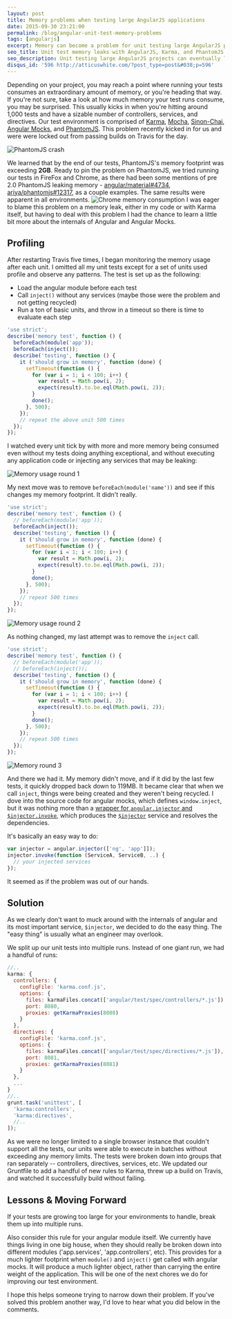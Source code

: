 ```yaml
---
layout: post
title: Memory problems when testing large AngularJS applications
date: 2015-09-30 23:21:00
permalink: /blog/angular-unit-test-memory-problems
tags: [angularjs]
excerpt: Memory can become a problem for unit testing large AngularJS problems. Whether you're running Karma with PhantomJS, Chrome, Firefox - we will all share the issue of these browsers pushing the limits of the available memory.
seo_title: Unit test memory leaks with AngularJS, Karma, and PhantomJS
seo_description: Unit testing large AngularJS projects can eventually lead to excess memory consumed by PhantomJS, Chrome, or Firefox running Karma. This can be fixed.
disqus_id: '596 http://atticuswhite.com/?post_type=post&#038;p=596'
---
```


Depending on your project, you may reach a point where running your tests consumes an extraordinary amount of memory, or you're heading that way. If you're not sure, take a look at how much memory your test runs consume, you may be surprised. This usually kicks in when you're hitting around 1,000 tests and have a sizable number of controllers, services, and directives. Our test environment is comprised of <a href="http://karma-runner.github.io/0.13/index.html" title="Karma - Spectacular Test Runner" target="_blank">Karma</a>, <a href="https://mochajs.org/" title="Mocha - the fun, simple, flexible Javascript test framework" target="_blank">Mocha</a>, <a href="http://sinonjs.org/" title="Sinon.JS" target="_blank">Sinon-Chai</a>, <a href="https://docs.angularjs.org/api/ngMock" title="AngularJS API ngMock" target="_blank">Angular Mocks</a>, and <a href="http://phantomjs.org/" title="PhantomJS" target="_blank">PhantomJS</a>. This problem recently kicked in for us and were were locked out from passing builds on Travis for the day.

<img src="/dist/images/blog/angular-unit-test-memory-problems/travis-output.png" alt="PhantomJS crash" />

We learned that by the end of our tests, PhantomJS's memory footprint was exceeding <strong>2GB</strong>. Ready to pin the problem on PhantomJS, we tried running our tests in FireFox and Chrome, as there had been some mentions of pre 2.0 PhantomJS leaking memory - <a href="https://github.com/angular/material/issues/4734" target="_blank">angular/material#4734</a>, <a href="https://github.com/ariya/phantomjs/issues/12317#issuecomment-64858471" target="_blank">ariya/phantomjs#12317</a>, as a couple examples. The same results were apparent in all environments.
<img src="/dist/images/blog/angular-unit-test-memory-problems/chrome-task-manager.png" alt="Chrome memory consumption" />
I was eager to blame this problem on a memory leak, either in my code or with Karma itself, but having to deal with this problem I had the chance to learn a little bit more about the internals of Angular and Angular Mocks.

## Profiling

After restarting Travis five times, I began monitoring the memory usage after each unit. I omitted all my unit tests except for a set of units used profile and observe any patterns. The test is set up as the following:

- Load the angular module before each test
- Call `inject()` without any services (maybe those were the problem and not getting recycled)
- Run a ton of basic units, and throw in a timeout so there is time to evaluate each step

```javascript
'use strict';
describe('memory test', function () {
  beforeEach(module('app'));
  beforeEach(inject());
  describe('testing', function () {
    it ('should grow in memory', function (done) {
      setTimeout(function () {
        for (var i = 1; i < 100; i++) {
          var result = Math.pow(i, 2);
          expect(result).to.be.eql(Math.pow(i, 2));
        }
        done();
      }, 500);
    });
    // repeat the above unit 500 times
  });
});
```

I watched every unit tick by with more and more memory being consumed even without my tests doing anything exceptional, and without executing any application code or injecting any services that may be leaking:

<img src="/dist/images/blog/angular-unit-test-memory-problems/profile-1.gif" alt="Memory usage round 1" />

My next move was to remove `beforeEach(module('name'))` and see if this changes my memory footprint. It didn't really.

```js
'use strict';
describe('memory test', function () {
  // beforeEach(module('app'));
  beforeEach(inject());
  describe('testing', function () {
    it ('should grow in memory', function (done) {
      setTimeout(function () {
        for (var i = 1; i < 100; i++) {
          var result = Math.pow(i, 2);
          expect(result).to.be.eql(Math.pow(i, 2));
        }
        done();
      }, 500);
    });
    // repeat 500 times
  });
});
```

<img src="/dist/images/blog/angular-unit-test-memory-problems/profile-2.gif" alt="Memory usage round 2" />

As nothing changed, my last attempt was to remove the `inject` call.

```js
'use strict';
describe('memory test', function () {
  // beforeEach(module('app'));
  // beforeEach(inject());
  describe('testing', function () {
    it ('should grow in memory', function (done) {
      setTimeout(function () {
        for (var i = 1; i < 100; i++) {
          var result = Math.pow(i, 2);
          expect(result).to.be.eql(Math.pow(i, 2));
        }
        done();
      }, 500);
    });
    // repeat 500 times
  });
});
```

<img src="/dist/images/blog/angular-unit-test-memory-problems/profile-3.gif" alt="Memory round 3" />

And there we had it. My memory didn't move, and if it did by the last few tests, it quickly dropped back down to 119MB. It became clear that when we call `inject`, things were being created and they weren't being recycled. I dove into the source code for angular mocks, which defines `window.inject`, but it was nothing more than a <a href="https://github.com/angular/angular.js/blob/472d076cca2ffb99bd87d3c026ef69afc713268d/src/ngMock/angular-mocks.js#L2400-L2443" target="_blank">wrapper for `angular.injector` and `$injector.invoke`</a>, which produces the <a href="https://docs.angularjs.org/api/auto/service/$injector" target="_blank">`$injector`</a> service and resolves the dependencies.

It's basically an easy way to do:

```js
var injector = angular.injector(['ng', 'app']]);
injector.invoke(function (ServiceA, ServiceB, ..) {
  // your injected services
});
```

It seemed as if the problem was out of our hands.

## Solution
As we clearly don't want to muck around with the internals of angular and its most important service, `$injector`, we decided to do the easy thing. The "easy thing" is usually what an engineer may overlook.

We split up our unit tests into multiple runs. Instead of one giant run, we had a handful of runs:

```js
//..
karma: {
  controllers: {
    configFile: 'karma.conf.js',
    options: {
      files: karmaFiles.concat(['angular/test/spec/controllers/*.js']),
      port: 8080,
      proxies: getKarmaProxies(8080)
    }
  },
  directives: {
    configFile: 'karma.conf.js',
    options: {
      files: karmaFiles.concat(['angular/test/spec/directives/*.js']),
      port: 8081,
      proxies: getKarmaProxies(8081)
    }
  },
  ...
}
//..
grunt.task('unittest', [
  'karma:controllers',
  'karma:directives',
  //..
]);
```

As we were no longer limited to a single browser instance that couldn't support all the tests, our units were able to execute in batches without exceeding any memory limits. The tests were broken down into groups that ran separately -- controllers, directives, services, etc. We updated our Gruntfile to add a handful of new rules to Karma, threw up a build on Travis, and watched it successfully build without failing.

## Lessons &amp; Moving Forward
If your tests are growing too large for your environments to handle, break them up into multiple runs.

Also consider this rule for your angular module itself. We currently have things living in one big house, when they should really be broken down into different modules ('app.services', 'app.controllers', etc). This provides for a much lighter footprint when `module()` and `inject()` get called with angular mocks. It will produce a much lighter object, rather than carrying the entire weight of the application. This will be one of the next chores we do for improving our test environment.

I hope this helps someone trying to narrow down their problem. If you've solved this problem another way, I'd love to hear what you did below in the comments.
